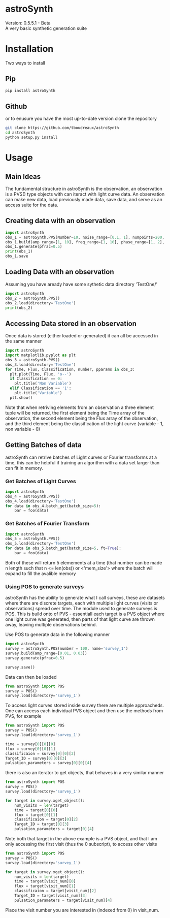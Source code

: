# astroSynth
Version: 0.5.5.1 - Beta <br>
A very basic synthetic generation suite

# Installation
Two ways to install

## Pip
```bash
pip install astroSynth
```
## Github
or to enusure you have the most up-to-date version clone the repository
```bash
git clone https://github.com/tboudreaux/astroSynth
cd astroSynth
python setup.py install
```

# Usage
## Main Ideas
The fundamental structure in astroSynth is the observation, an observation is a PVS() type objects with can iteract with light curve data. An observation can make new data, load previously made data, save data, and serve as an access suite for the data.
## Creating data with an observation
```python
import astroSynth
obs_1 = astroSynth.PVS(Number=10, noise_range=[0.1, 1], numpoints=200, name='TestOne')
obs_1.build(amp_range=[1, 10], freq_range=[1, 10], phase_range=[1, 2], L_range=[1, 3])
obs_1.generate(pfrac=0.5)
print(obs_1)
obs_1.save
```
## Loading Data with an observation
Assuming you have aready have some sythetic data directory 'TestOne/'
```python
import astroSynth
obs_2 = astroSynth.PVS()
obs_2.load(directory='TestOne')
print(obs_2)
```
## Accessing Data stored in an observation
Once data is stored (either loaded or generated) it can all be accessed in the same manner
```python
import astroSynth
import matplotlib.pyplot as plt
obs_3 = astroSynth.PVS()
obs_3.load(directory='TestOne')
for Time, Flux, Classification, number, pparams in obs_3:
  plt.plot(Time, Flux, 'o--')
  if Classification == 0:
    plt.title('Non Variable')
  elif Classification == '1':
    plt.title('Variable')
  plt.show()
```
Note that when retriving elements from an observation a three element tuple will be returned, the first element being the Time array of the observation, the second element being the Flux array of the observation, and the third element being the classification of the light curve (variable - 1, non variable - 0)

## Getting Batches of data
astroSynth can retrive batches of Light curves or Fourier transforms at a time, this can be helpful if training an algorithm with a data set larger than can fit in memory.
### Get Batches of Light Curves
```python
import astroSynth
obs_4 = astroSynth.PVS()
obs_4.load(directory='TestOne')
for data in obs_4.batch_get(batch_size=5):
    bar = foo(data)
```
### Get Batches of Fourier Transform
```python
import astroSynth
obs_5 = astroSynth.PVS()
obs_5.load(directory='TestOne')
for data in obs_5.batch_get(batch_size=5, ft=True):
    bar = foo(data)
```
Both of these will return 5 elemements at a time (that number can be made n length such that n <= len(obs)) or <'mem_size'> where the batch will expand to fill the avalible memory

### Using POS to generate surveys
astroSynth has the ability to generate what I call surveys, these are datasets where there are discrete targets, each with multiple light curves (visits or observations) spread over time. The module used to generate surveys is POS. This is build onto of PVS - essentiall each target is a PVS object where one light curve was generated, then parts of that light curve are thrown away, leaving multiple observations behind. 

Use POS to generate data in the following manner
```python
import astroSynth
survey = astroSynth.POS(number = 100, name='survey_1')
survey.build(amp_range=[0.01, 0.03])
survey.generate(pfrac=0.5)

survey.save()
```

Data can then be loaded 

```python
from astroSynth import POS
survey = POS()
survey.load(directory='survey_1')
```

To access light curves stored inside survey there are multiple approacheds. One can access each individual PVS object and then use the methods from PVS, for example

```python
from astroSynth import POS
survey = POS()
survey.load(directory='survey_1')

time = survey[0][0][0]
flux = survey[0][0][1]
classificaion = survey[0][0][2]
Target_ID = survey[0][0][3]
pulsation_parameters = survey[0][0][4]
```

there is also an iterator to get objects, that behaves in a very similar manner

```python
from astroSynth import POS
survey = POS()
survey.load(directory='survey_1')

for target in survey.xget_object():
    num_visits = len(target)
    time = target[0][0]
    flux = target[0][1]
    classificaion = target[0][2]
    Target_ID = target[0][3]
    pulsation_parameters = target[0][4]
```
Note both that target in the above example is a PVS object, and that I am only accessing the first visit (thus the 0 subscript), to access other visits
```python
from astroSynth import POS
survey = POS()
survey.load(directory='survey_1')

for target in survey.xget_object():
    num_visits = len(target)
    time = target[visit_num][0]
    flux = target[visit_num][1]
    classificaion = target[visit_num][2]
    Target_ID = target[visit_num][3]
    pulsation_parameters = target[visit_num][4]
```
Place the visit number you are interested in (indexed from 0) in visit_num.